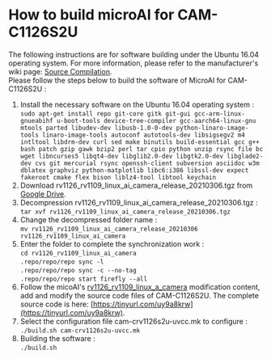 # How to build microAI for CAM-C1126S2U  
The following instructions are for software building under the Ubuntu 16.04 operating system. For more information, please refer to the manufacturer's wiki page: [Source Compilation](https://wiki.t-firefly.com/en/CAM-C11262U/Source_code.html).  
Please follow the steps below to build the software of MicroAI for CAM-C1126S2U :  

1. Install the necessary software on the Ubuntu 16.04 operating system :  
`sudo apt-get install repo git-core gitk git-gui gcc-arm-linux-gnueabihf u-boot-tools device-tree-compiler gcc-aarch64-linux-gnu mtools parted libudev-dev libusb-1.0-0-dev python-linaro-image-tools linaro-image-tools autoconf autotools-dev libsigsegv2 m4 intltool libdrm-dev curl sed make binutils build-essential gcc g++ bash patch gzip gawk bzip2 perl tar cpio python unzip rsync file bc wget libncurses5 libqt4-dev libglib2.0-dev libgtk2.0-dev libglade2-dev cvs git mercurial rsync openssh-client subversion asciidoc w3m dblatex graphviz python-matplotlib libc6:i386 libssl-dev expect fakeroot cmake flex bison liblz4-tool libtool keychain`  
2. Download rv1126\_rv1109\_linux\_ai\_camera\_release\_20210306.tgz from [Google Drive](https://drive.google.com/drive/folders/1j_-YrJEy0ldmyujr14jKK97WGYq9SR3n).  
3. Decompression rv1126\_rv1109\_linux\_ai\_camera\_release\_20210306.tgz :  
`tar xvf rv1126_rv1109_linux_ai_camera_release_20210306.tgz`  
4. Change the decompressed folder name :  
`mv rv1126_rv1109_linux_ai_camera_release_20210306 rv1126_rv1109_linux_ai_camera`
5. Enter the folder to complete the synchronization work :  
`cd rv1126_rv1109_linux_ai_camera`  
`.repo/repo/repo sync -l`  
`.repo/repo/repo sync -c --no-tag`  
`.repo/repo/repo start firefly --all`  
6. Follow the micoAI's [rv1126\_rv1109\_linux\_a\_camera](https://github.com/on-device-ai/microAI/blob/main/rv1126_rv1109_linux_ai_camera) modification content, add and modify the source code files of CAM-C1126S2U. The complete source code is here: [https://tinyurl.com/uy9a8krw](https://tinyurl.com/uy9a8krw).  
7. Select the configuration file cam-crv1126s2u-uvcc.mk to configure :  
`./build.sh cam-crv1126s2u-uvcc.mk`  
8. Building the software :  
`./build.sh`  
